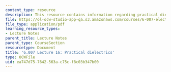 ```yaml
---
content_type: resource
description: This resource contains information regarding practical dielectrics.
file: https://ol-ocw-studio-app-qa.s3.amazonaws.com/courses/6-007-electromagnetic-energy-from-motors-to-lasers-spring-2011/ea747d757642563ac75cf8c03b347b00_MIT6_007S11_lec16.pdf
file_type: application/pdf
learning_resource_types:
- Lecture Notes
parent_title: Lecture Notes
parent_type: CourseSection
resourcetype: Document
title: '6.007 Lecture 16: Practical dielectrics'
type: OCWFile
uid: ea747d75-7642-563a-c75c-f8c03b347b00
---
```


